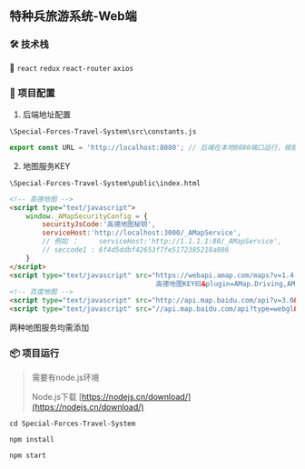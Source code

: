 ## 特种兵旅游系统-Web端

### 🛠 技术栈

🔧    `react` `redux` `react-router` `axios`

### 🚀  项目配置

1. 后端地址配置

`\Special-Forces-Travel-System\src\constants.js`

```js
export const URL = 'http://localhost:8080'; // 后端在本地8080端口运行，根据后端实际情况设置
```

2.  地图服务KEY

`\Special-Forces-Travel-System\public\index.html`

```html
<!-- 高德地图 -->
<script type="text/javascript">
    window._AMapSecurityConfig = {
        securityJsCode:'高德地图秘钥',
        serviceHost:'http://localhost:3000/_AMapService',
        // 例如 ：		serviceHost:'http://1.1.1.1:80/_AMapService',
        // seccode1 : 6f4d5ddbf42653f7fe5172385218a086
    }
</script>
<script type="text/javascript" src="https://webapi.amap.com/maps?v=1.4.15&key=
                                    高德地图KEY码&plugin=AMap.Driving,AMap.Transfer,AMap.MouseTool"></script>
<!-- 百度地图 -->
<script type="text/javascript" src="http://api.map.baidu.com/api?v=3.0&ak=百度地图KEY码"></script>
<script type="text/javascript" src="//api.map.baidu.com/api?type=webgl&v=1.0&ak=百度地图KEY码"></script>
```

两种地图服务均需添加

### 📦 项目运行

> 需要有node.js环境 
>
> Node.js下载 [https://nodejs.cn/download/](https://nodejs.cn/download/)

```shell
cd Special-Forces-Travel-System 

npm install 

npm start 
```

